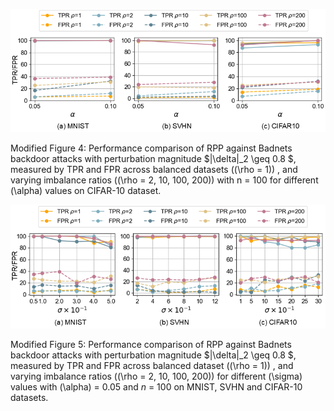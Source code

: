 ![](Figures/fig8.png)

Modified Figure 4: Performance comparison of RPP against Badnets backdoor attacks with perturbation magnitude  $\|\delta\|_2 \geq 0.8 $, measured by TPR and FPR across balanced datasets (\(\rho = 1\)) , and varying imbalance ratios (\(\rho = 2, 10, 100, 200\)) with n = 100 for different \(\alpha\) values on CIFAR-10 dataset.

![](Figures/fig9.png)

Modified Figure 5: Performance comparison of RPP against Badnets backdoor attacks with perturbation magnitude  $\|\delta\|_2 \geq 0.8 $, measured by TPR and FPR across balanced dataset (\(\rho = 1\)) , and varying imbalance ratios (\(\rho = 2, 10, 100, 200\)) for different \(\sigma\) values with \(\alpha\) = 0.05 and $n$ = 100 on MNIST, SVHN and CIFAR-10 datasets.
